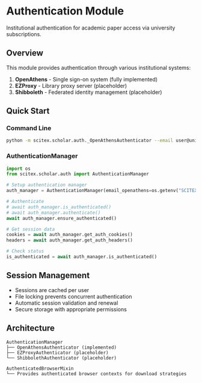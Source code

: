 <!-- ---
!-- Timestamp: 2025-07-30 23:48:10
!-- Author: ywatanabe
!-- File: /home/ywatanabe/proj/scitex_repo/src/scitex/scholar/auth/README.md
!-- --- -->

# Authentication Module

Institutional authentication for academic paper access via university subscriptions.

## Overview

This module provides authentication through various institutional systems:

1. **OpenAthens** - Single sign-on system (fully implemented)
2. **EZProxy** - Library proxy server (placeholder)  
3. **Shibboleth** - Federated identity management (placeholder)

## Quick Start

### Command Line

```bash
python -m scitex.scholar.auth._OpenAthensAuthenticator --email user@university.edu
```

### AuthenticationManager

```python
import os
from scitex.scholar.auth import AuthenticationManager

# Setup authentication manager
auth_manager = AuthenticationManager(email_openathens=os.getenv("SCITEX_SCHOLAR_OPENATHENS_EMAIL"))

# Authenticate
# await auth_manager.is_authenticated()
# await auth_manager.authenticate()
await auth_manager.ensure_authenticated()

# Get session data
cookies = await auth_manager.get_auth_cookies()
headers = await auth_manager.get_auth_headers()

# Check status
is_authenticated = await auth_manager.is_authenticated()
```

<!-- ### AuthenticatedBrowserMixin
 !-- 
 !-- ```python
 !-- from scitex.scholar.auth import AuthenticatedBrowserMixin
 !-- 
 !-- class MyAuthenticatedBrowser(AuthenticatedBrowserMixin):
 !--     def __init__(self, auth_manager=None):
 !--         AuthenticatedBrowserMixin.__init__(self, auth_manager)
 !--         self.headless=False
 !--     
 !--     async def my_method(self, url):
 !--         # Get authenticated browser context
 !--         browser, context = await self.get_authenticated_browser_context()
 !--         
 !--         try:
 !--             page = await context.new_page()
 !--             # Use authenticated page
 !--             await page.goto(url)
 !--             # ... your logic using the authenticated browser tab
 !--         finally:
 !--             await self.cleanup_browser_context()
 !-- 
 !-- authenticated_browser = MyAuthenticatedBrowser()
 !-- # await MyBrowser().my_method("https://google.com")
 !-- ``` -->

## Session Management

- Sessions are cached per user
- File locking prevents concurrent authentication
- Automatic session validation and renewal
- Secure storage with appropriate permissions

## Architecture

```
AuthenticationManager
├── OpenAthensAuthenticator (implemented)
├── EZProxyAuthenticator (placeholder)
└── ShibbolethAuthenticator (placeholder)

AuthenticatedBrowserMixin
└── Provides authenticated browser contexts for download strategies
```

<!-- EOF -->